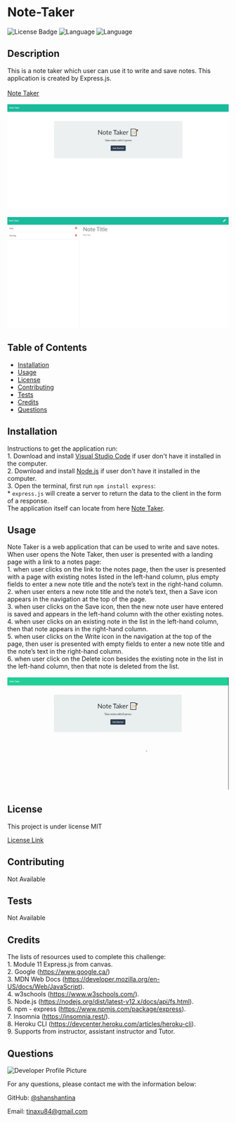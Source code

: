 # Note-Taker
  
  ![License Badge](https://img.shields.io/badge/License-MIT-brightgreen.svg) ![Language](https://img.shields.io/github/languages/count/shanshantina/note-taker?style=plastic&logo=appveyor&color=ff69b4) ![Language](https://img.shields.io/github/languages/top/shanshantina/note-taker?style=flat&logo=appveyor&color=blueviolet)
  

  ## Description
  This is a note taker which user can use it to write and save notes. This application is created by Express.js. <br/><br/>[Note Taker]() <br/><br/>![Note Taker](./assets/images/html-sample-1.JPG) <br/><br/>![Note Taker](./assets/images/html-sample-2.JPG)

  ## Table of Contents
  * [Installation](#installation)
  * [Usage](#usage)
  * [License](#license)
  * [Contributing](#contributing)
  * [Tests](#tests)
  * [Credits](#credits)
  * [Questions](#questions)

  ## Installation
  Instructions to get the application run: <br/>1. Download and install [Visual Studio Code](https://code.visualstudio.com/Download) if user don't have it installed in the computer. <br/> 2. Download and install [Node.js](https://nodejs.org/en/) if user don't have it installed in the computer. <br/> 3. Open the terminal, first run `npm install express`: <br/> * `express.js` will create a server to return the data to the client in the form of a response. <br/> The application itself can locate from here [Note Taker]().

  ## Usage
  Note Taker is a web application that can be used to write and save notes. When user opens the Note Taker, then user is presented with a landing page with a link to a notes page: <br/>1. when user clicks on the link to the notes page, then the user is presented with a page with existing notes listed in the left-hand column, plus empty fields to enter a new note title and the note’s text in the right-hand column. <br/>2. when user enters a new note title and the note’s text, then a Save icon appears in the navigation at the top of the page. <br/>3. when user clicks on the Save icon, then the new note user have entered is saved and appears in the left-hand column with the other existing notes. <br/>4. when user clicks on an existing note in the list in the left-hand column, then that note appears in the right-hand column. <br/>5. when user clicks on the Write icon in the navigation at the top of the page, then user is presented with empty fields to enter a new note title and the note’s text in the right-hand column. <br/>6. when user click on the Delete icon besides the existing note in the list in the left-hand column, then that note is deleted from the list. <br/><br/>![demo](./assets/images/note-taker.gif)

  ## License
  
  This project is under license MIT
  
  [License Link](https://choosealicense.com/licenses/)

  ## Contributing
  Not Available 

  ## Tests
  Not Available 

  ## Credits
  The lists of resources used to complete this challenge: <br/> 1. Module 11 Express.js from canvas. <br/> 2. Google (https://www.google.ca/) <br/> 3. MDN Web Docs (https://developer.mozilla.org/en-US/docs/Web/JavaScript). <br/> 4. w3schools (https://www.w3schools.com/). <br/> 5. Node.js (https://nodejs.org/dist/latest-v12.x/docs/api/fs.html). <br/> 6. npm - express (https://www.npmjs.com/package/express). <br/> 7. Insomnia (https://insomnia.rest/). <br/> 8. Heroku CLI (https://devcenter.heroku.com/articles/heroku-cli). <br/> 9. Supports from instructor, assistant instructor and Tutor.

  ## Questions
  ![Developer Profile Picture](https://avatars.githubusercontent.com/u/77250536?v=4)

  For any questions, please contact me with the information below:

  GitHub: [@shanshantina](https://github.com/shanshantina)

  
  Email: tinaxu84@gmail.com
